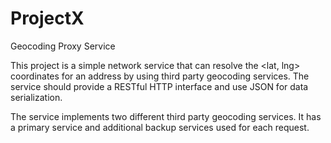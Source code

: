 # ProjectX
 Geocoding Proxy Service

This project is a simple network service that can resolve the <lat, lng> coordinates for an address
by using third party geocoding services. The service should provide a RESTful HTTP interface and
use JSON for data serialization.

The service implements two different third party geocoding services. It has a primary service and additional backup services used for each request. 
